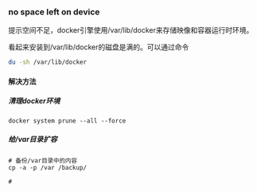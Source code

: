 ### no space left on device
提示空间不足，docker引擎使用/var/lib/docker来存储映像和容器运行时环境。  

看起来安装到/var/lib/docker的磁盘是满的。可以通过命令
``` sh
du -sh /var/lib/docker
```

#### 解决方法
##### 清理docker环境

```
docker system prune --all --force
```

##### 给/var目录扩容
```
# 备份/var目录中的内容
cp -a -p /var /backup/

#

```